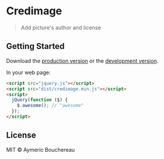 # Credimage

> Add picture's author and license


## Getting Started

Download the [production version][min] or the [development version][max].

[min]: https://raw.githubusercontent.com/bouchereaua/jquery-credimage/master/dist/jquery.credimage.min.js
[max]: https://raw.githubusercontent.com/bouchereaua/jquery-credimage/master/dist/jquery.credimage.js

In your web page:

```html
<script src="jquery.js"></script>
<script src="dist/credimage.min.js"></script>
<script>
  jQuery(function ($) {
    $.awesome(); // "awesome"
  });
</script>
```


## License

MIT © Aymeric Bouchereau
